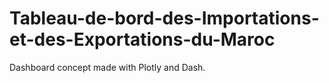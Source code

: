 # Tableau-de-bord-des-Importations-et-des-Exportations-du-Maroc

Dashboard concept made with Plotly and Dash.
